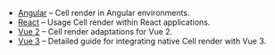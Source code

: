 <!--@include: ./cross-framework-banner.md-->

- [Angular](../angular/renderer) – Cell render in Angular environments.
- [React](../react/renderer) – Usage Cell render within React applications.
- [Vue 2](../vue2/renderer) – Cell render adaptations for Vue 2.
- [Vue 3](../vue3/renderer) – Detailed guide for integrating native Cell render with Vue 3.
